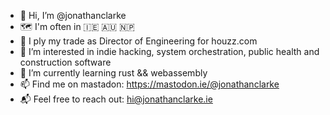 - 👋 Hi, I’m @jonathanclarke
- 🗺️ I'm often in 🇮🇪 🇦🇺 🇳🇵 
- 🔨 I ply my trade as Director of Engineering for houzz.com
- 👀 I’m interested in indie hacking, system orchestration, public health and construction software 
- 🌱 I’m currently learning rust && webassembly
- 📫 Find me on mastadon: https://mastodon.ie/@jonathanclarke
- 📬 Feel free to reach out: hi@jonathanclarke.ie
